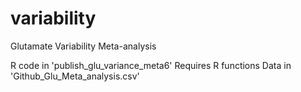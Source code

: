# variability
Glutamate Variability Meta-analysis

R code in 'publish_glu_variance_meta6'
Requires R functions 
Data in 'Github_Glu_Meta_analysis.csv'
